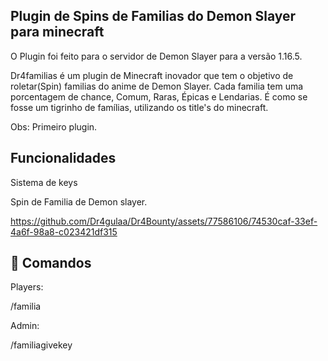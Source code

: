 ## Plugin de Spins de Familias do Demon Slayer para minecraft



O Plugin foi feito para o servidor de Demon Slayer para a versão 1.16.5.

Dr4familias é um plugin de Minecraft inovador que tem o objetivo de roletar(Spin) familias do anime de Demon Slayer. Cada familia tem uma porcentagem de chance, Comum, Raras, Épicas e Lendarias. É como se fosse um tigrinho de famílias, utilizando os title's do minecraft.

Obs: Primeiro plugin.

## Funcionalidades

Sistema de keys

Spin de Familia de Demon slayer.

https://github.com/Dr4gulaa/Dr4Bounty/assets/77586106/74530caf-33ef-4a6f-98a8-c023421df315


## 💼 Comandos

Players:

/familia

Admin:

/familiagivekey
